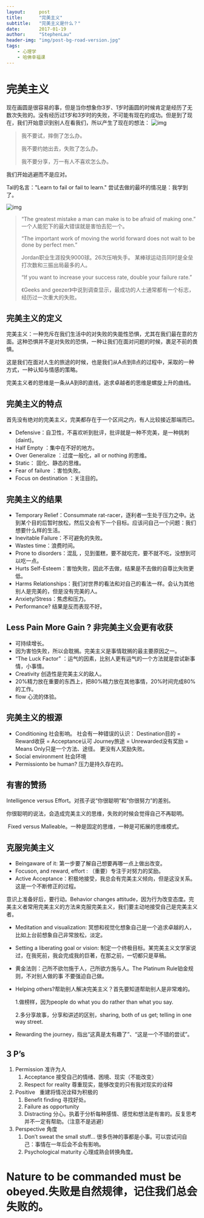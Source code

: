 ```yaml
---
layout:     post
title:      "完美主义"
subtitle:   "完美主义是什么？"
date:       2017-01-19
author:     "StephenLau"
header-img: "img/post-bg-road-version.jpg"
tags:
    - 心理学
    - 哈佛幸福课
---
```


# 完美主义

现在画圆是很容易的事，但是当你想象你3岁、1岁时画圆的时候肯定是经历了无数次失败的。没有经历过1岁和3岁时的失败，不可能有现在的成功。但是到了现在，我们开始意识到别人在看我们，所以产生了现在的想法：
![img](https://timgsa.baidu.com/timg?image&quality=80&size=b9999_10000&sec=1511461606186&di=26cb287623d95e57dd486914209ca91f&imgtype=0&src=http%3A%2F%2Fwww.guziyy.com%2FAttachments%2F201710%2F22%2F15086661834Vv0E05QVw.jpg)
> 我不要试，摔倒了怎么办。
>
> 我不要约她出去，失败了怎么办。
>
> 我不要分享，万一有人不喜欢怎么办。

我们开始逃避而不是应对。

Tal的名言："Learn to fail or fail to learn."
尝试去做的最坏的情况是：我学到了。

![img](https://timgsa.baidu.com/timg?image&quality=80&size=b9999_10000&sec=1511461703058&di=e8c5286d5d737e0f32225495360cf872&imgtype=0&src=http%3A%2F%2Fwww.sznews.com%2Fsports%2Fimages%2Fattachement%2Fjpg%2Fsite3%2F20160512%2F002185601eb8189e8a3029.jpg)

> “The greatest mistake a man can make is to be afraid of making one.”
> 一个人能犯下的最大错误就是害怕去犯一个。
>
> “The important work of moving the world forward does not wait to be done by perfect men.”
>
> Jordan职业生涯投失9000球。26次压哨失手。
> 某棒球运动员同时是全垒打次数和三振出局最多的人。
>
> “If you want to increase your success rate, double your failure rate.”
>
> 《Geeks and geezer》中说到调查显示，最成功的人士通常都有一个标志，经历过一次重大的失败。

## 完美主义的定义

完美主义：一种充斥在我们生活中的对失败的失能性恐惧，尤其在我们最在意的方面。这种恐惧并不是对失败的恐惧，一种让我们在面对问题的时候，裹足不前的畏惧。

这是我们在面对人生的旅途的时候，也是我们从A点到B点的过程中，采取的一种方式，一种认知与情感的策略。

完美主义者的思维是一条从A到B的直线，追求卓越者的思维是螺旋上升的曲线。

## 完美主义的特点

首先没有绝对的完美主义，完美都存在于一个区间之内，有人比较接近那端而已。

- Defensive：自卫性，不喜欢听到批评，批评就是一种不完美，是一种挑刺(daint)。
- Half Empty ：集中在不好的地方。
- Over Generalize ：过度一般化，all or nothing 的思维。
- Static： 固化、静态的思维。
- Fear of failure ：害怕失败。
- Focus on destination ：关注目的。

## 完美主义的结果

- Temporary Relief：Consummate rat-racer，逐利者一生处于压力之中。达到某个目的后暂时放松，然后又会有下一个目标。应该问自己一个问题：我们想要什么样的生活。
- Inevitable Failure：不可避免的失败。
- Wastes time：浪费时间。
- Prone to disorders：混乱 ，见到蛋糕，要不就吃完，要不就不吃，没想到可以吃一点。
- Hurts Self-Esteem：害怕失败，因此不去做，结果是不去做的自尊比失败更低。
- Harms Relationships：我们对世界的看法和对自己的看法一样。会认为其他别人是完美的，但是没有完美的人。
- Anxiety/Stress：焦虑和压力。
- Performance? 结果是反而表现不好。

## Less Pain More Gain ? 非完美主义会更有收获

- 可持续增长。
- 因为害怕失败，所以会耽搁。完美主义是事情耽搁的最主要原因之一。
- “The Luck Factor” ：运气的因素，比别人更有运气的一个方法就是尝试新事情，小事情。
- Creativity 创造性是完美主义的敌人。
- 20%精力放在重要的东西上，把80%精力放在其他事情，20%时间完成80%的工作。
- flow 心流的体验。

## 完美主义的根源

- Conditioning 社会影响。
  社会有一种错误的认识：
  Destination目的 = Reward收获 = Acceptance认可
  Journey旅途 = Unrewarded没有奖励 = Means Only只是一个方法、途径。
  更没有人奖励失败。
- Social environment 社会环境
- Permissionto be human? 压力是持久存在的。

## 有害的赞扬

Intelligence versus Effort。对孩子说“你很聪明”和”你很努力”的差别。

你很聪明的说法，会造成完美主义的思维，失败的时候会觉得自己不再聪明。

 Fixed versus Malleable。一种是固定的思维，一种是可拓展的思维模式。

## 克服完美主义

- Beingaware of it: 第一步要了解自己想要再哪一点上做出改变。
- Focuson, and reward, effort : （重要）专注于对努力的奖励。
- Active Acceptance：积极地接受，我总会有完美主义倾向，但是这没关系。这是一个不断修正的过程。

意识上准备好后，要行动。Behavior changes attitude，因为行为改变态度。完美主义者常用完美主义的方法来克服完美主义，我们要主动地接受自己是完美主义者。

- Meditation and visualization: 冥想和视觉化想象自己是一个追求卓越的人，比如上台前想象自己非常放松，淡定。

- Setting a liberating goal or vision: 制定一个终极目标。某完美主义文学家说过，在我死前，我会完成我的巨著，在那之前，一切都只是草稿。

- 黄金法则：己所不欲勿施于人，己所欲方施与人。The Platinum Rule铂金规则，不对别人做的事 不要强迫自己做。

- Helping others?帮助别人解决完美主义？首先要知道帮助别人是非常难的。

  1.做榜样，因为people do what you do rather than what you say.

  2.多分享故事，分享和讲述的区别，sharing, both of us get; telling in one way street.

- Rewarding the journey，指出“这真是太有趣了”、“这是一个不错的尝试”。

## 3 P’s

1. Permission 准许为人
   1. Acceptance 接受自己的情绪、困境、现实（不能改变）
   2. Respect for reality 尊重现实，能够改变的只有我对现实的诠释
2. Positive   重建将情况诠释为积极的
   1. Benefit finding 寻找好处。
   2. Failure as opportunity
   3. Distracting 分心。执着于分析每种感情、感觉和想法是有害的。反复思考并不一定有帮助。（注意不是逃避）
3. Perspective 角度
   1. Don’t sweat the small stuff… 很多伤神的事都是小事。可以尝试问自己：事情在一年后会不会有影响。
   2. Psychological maturity 心理成熟会转换角度。


# Nature to be commanded must be obeyed.失败是自然规律，记住我们总会失败的。